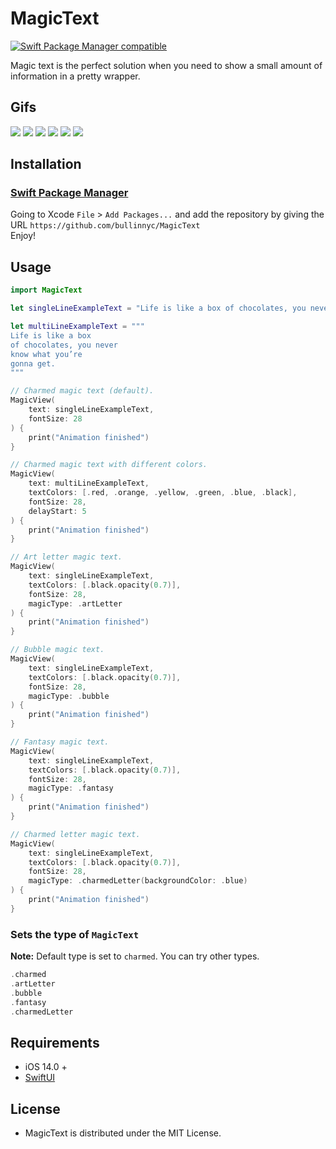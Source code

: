# MagicText

[![Swift Package Manager compatible](https://img.shields.io/badge/SPM-compatible-brightgreen.svg)](https://github.com/apple/swift-package-manager)

Magic text is the perfect solution when you need to show a small amount of information in a pretty wrapper.

## Gifs
![](./charmed.gif) ![](./charmed-color.gif) ![](./bubble.gif) ![](./fantasy.gif) ![](./charmed-letter.gif) ![](./art-letter.gif)

## Installation
### [Swift Package Manager](https://swift.org/package-manager/)

Going to Xcode `File` > `Add Packages...` and add the repository by giving the URL `https://github.com/bullinnyc/MagicText`  
Enjoy!

## Usage

```swift
import MagicText
```

```swift
let singleLineExampleText = "Life is like a box of chocolates, you never know what you’re gonna get."

let multiLineExampleText = """
Life is like a box
of chocolates, you never
know what you’re
gonna get.
"""

// Charmed magic text (default).
MagicView(
    text: singleLineExampleText,
    fontSize: 28
) {
    print("Animation finished")
}

// Charmed magic text with different colors.
MagicView(
    text: multiLineExampleText,
    textColors: [.red, .orange, .yellow, .green, .blue, .black],
    fontSize: 28,
    delayStart: 5
) {
    print("Animation finished")
}

// Art letter magic text.
MagicView(
    text: singleLineExampleText,
    textColors: [.black.opacity(0.7)],
    fontSize: 28,
    magicType: .artLetter
) {
    print("Animation finished")
}

// Bubble magic text.
MagicView(
    text: singleLineExampleText,
    textColors: [.black.opacity(0.7)],
    fontSize: 28,
    magicType: .bubble
) {
    print("Animation finished")
}

// Fantasy magic text.
MagicView(
    text: singleLineExampleText,
    textColors: [.black.opacity(0.7)],
    fontSize: 28,
    magicType: .fantasy
) {
    print("Animation finished")
}

// Charmed letter magic text.
MagicView(
    text: singleLineExampleText,
    textColors: [.black.opacity(0.7)],
    fontSize: 28,
    magicType: .charmedLetter(backgroundColor: .blue)
) {
    print("Animation finished")
}
```

### Sets the type of `MagicText`
**Note:** Default type is set to `charmed`. You can try other types.

```swift
.charmed
.artLetter
.bubble
.fantasy
.charmedLetter
```

## Requirements
- iOS 14.0 +
- [SwiftUI](https://developer.apple.com/xcode/swiftui/)

## License
- MagicText is distributed under the MIT License.
